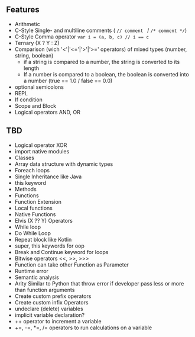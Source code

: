 ## Features

- Arithmetic
- C-Style Single- and multiline comments ( ```// comment ``` / ```/* comment */```)
- C-Style Comma operator ```var i = (a, b, c) // i == c```
- Ternary (X ? Y : Z)
- Comparison (wich '<'|'<='|'>'|'>=' operators) of mixed types (number, string, boolean)
    - if a string is compared to a number, the string is converted to its length
    - If a number is compared to a boolean, the boolean is converted into a number (true == 1.0 / false == 0.0)
- optional semicolons
- REPL
- If condition
- Scope and Block
- Logical operators AND, OR

## TBD
- Logical operator XOR
- import native modules
- Classes
- Array data structure with dynamic types
- Foreach loops
- Single Inheritance like Java
- this keyword
- Methods
- Functions
- Function Extension
- Local functions
- Native Functions
- Elvis (X ?? Y) Operators
- While loop
- Do While Loop
- Repeat block like Kotlin
- super, this keywords for oop
- Break and Continue keyword for loops
- Bitwise operators <<, >>, >>>
- Function can take other Function as Parameter
- Runtime error
- Semantic analysis
- Arity Similar to Python that throw error if developer pass less or more than function arguments
- Create custom prefix operators
- Create custom infix Operators
- undeclare (delete) variables
- implicit variable declaration?
- ++ operator to increment a variable
-  +=, -=, *=, /= operators to run calculations on a variable 